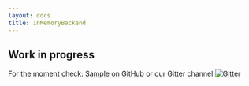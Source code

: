 ```yaml
---
layout: docs
title: InMemoryBackend
---
```

## Work in progress

For the moment check:
[Sample on GitHub](https://github.com/strongtyped/fun-cqrs/tree/develop/samples/lottery/src)  or our Gitter channel [![Gitter](https://badges.gitter.im/strongtyped/fun-cqrs.svg)](https://gitter.im/strongtyped/fun-cqrs?utm_source=badge&utm_medium=badge&utm_campaign=pr-badge)